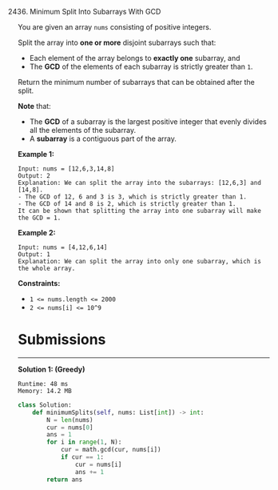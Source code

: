 2436. Minimum Split Into Subarrays With GCD

You are given an array `nums` consisting of positive integers.

Split the array into **one or more** disjoint subarrays such that:

* Each element of the array belongs to **exactly one** subarray, and
* The **GCD** of the elements of each subarray is strictly greater than `1`.

Return the minimum number of subarrays that can be obtained after the split.

**Note** that:

* The **GCD** of a subarray is the largest positive integer that evenly divides all the elements of the subarray.
* A **subarray** is a contiguous part of the array.
 

**Example 1:**
```
Input: nums = [12,6,3,14,8]
Output: 2
Explanation: We can split the array into the subarrays: [12,6,3] and [14,8].
- The GCD of 12, 6 and 3 is 3, which is strictly greater than 1.
- The GCD of 14 and 8 is 2, which is strictly greater than 1.
It can be shown that splitting the array into one subarray will make the GCD = 1.
```

**Example 2:**
```
Input: nums = [4,12,6,14]
Output: 1
Explanation: We can split the array into only one subarray, which is the whole array.
```

**Constraints:**

* `1 <= nums.length <= 2000`
* `2 <= nums[i] <= 10^9`

# Submissions
---
**Solution 1: (Greedy)**
```
Runtime: 48 ms
Memory: 14.2 MB
```
```python
class Solution:
    def minimumSplits(self, nums: List[int]) -> int:
        N = len(nums)
        cur = nums[0]
        ans = 1
        for i in range(1, N):
            cur = math.gcd(cur, nums[i])
            if cur == 1:
                cur = nums[i]
                ans += 1
        return ans
```
